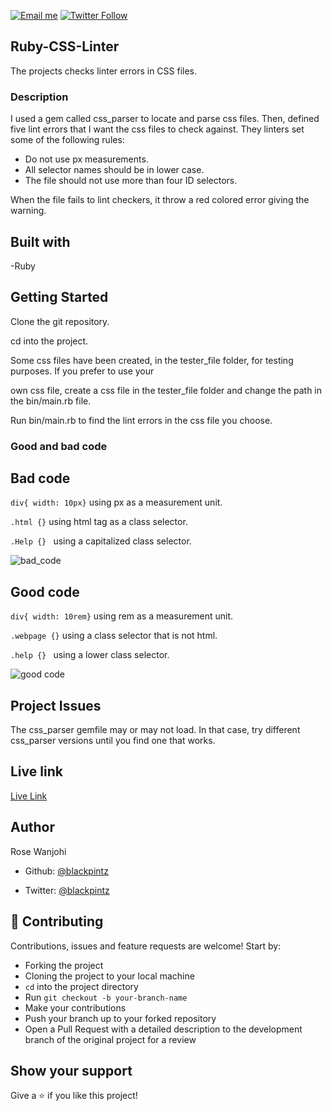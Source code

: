 [![Email me](https://img.shields.io/badge/Hire%20%2F%20Consult-Click%20to%20contact-blue)](mailto:rosewanjohi24@gmail.com)
[![Twitter Follow](https://img.shields.io/twitter/follow/blackpintz?label=Tweet%20me&style=social)](https://twitter.com/blackpintz)

## Ruby-CSS-Linter

The projects checks linter errors in CSS files.

### Description

I used a gem called css_parser to locate and parse css files. Then, defined five lint errors that I want the css files
to check against.
They linters set some of the following rules:

- Do not use px measurements.
- All selector names should be in lower case.
- The file should not use more than four ID selectors.

When the file fails to lint checkers, it throw a red colored error giving the warning.

## Built with

-Ruby

## Getting Started

Clone the git repository.

cd into the project.

Some css files have been created, in the tester_file folder, for testing purposes. If you prefer to use your

own css file, create a css file in the tester_file folder and change the path in the bin/main.rb file.

Run bin/main.rb to find the lint errors in the css file you choose.

### Good and bad code

## Bad code

```div{ width: 10px}``` using px as a measurement unit.

```.html {}``` using html tag as a class selector.

```.Help {} ``` using a capitalized class selector.

![bad_code](https://user-images.githubusercontent.com/38922385/82023444-f5200a80-9696-11ea-8b78-fa8ea89d8c38.png)

## Good code

```div{ width: 10rem}``` using rem as a measurement unit.

```.webpage {}``` using a class selector that is not html.

```.help {} ``` using a lower class selector.

![good code](https://user-images.githubusercontent.com/38922385/82023908-a6bf3b80-9697-11ea-923b-c06fedcd915d.png)

## Project Issues 

The css_parser gemfile may or may not load. In that case, try different css_parser versions until
you find one that works.


## Live link

[Live Link](https://repl.it/@blackpintz/RubyCssLinters)


## Author

Rose Wanjohi

- Github: [@blackpintz](https://github.com/blackpintz)

- Twitter: [@blackpintz](https://twitter.com/blackpintz)

 
## 🤝 Contributing

Contributions, issues and feature requests are welcome! Start by:

- Forking the project
- Cloning the project to your local machine
- `cd` into the project directory
- Run `git checkout -b your-branch-name`
- Make your contributions
- Push your branch up to your forked repository
- Open a Pull Request with a detailed description to the development branch of the original project for a review

## Show your support

Give a ⭐️ if you like this project!




